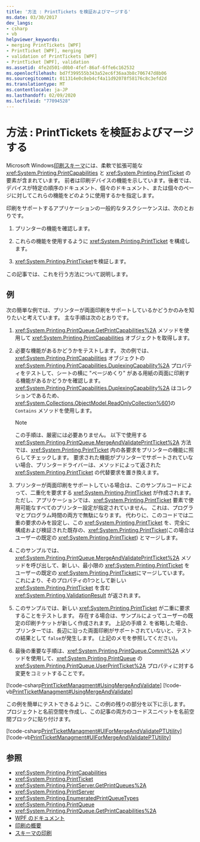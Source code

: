 ```yaml
---
title: '方法 : PrintTickets を検証およびマージする'
ms.date: 03/30/2017
dev_langs:
- csharp
- vb
helpviewer_keywords:
- merging PrintTickets [WPF]
- PrintTicket [WPF], merging
- validation of PrintTickets [WPF]
- PrintTicket [WPF], validation
ms.assetid: 4fe2d501-d0b0-4fef-86af-6ffe6c162532
ms.openlocfilehash: bd7f399555b343a52ec6f36aa3b8c706747d8b06
ms.sourcegitcommit: 011314e0c8eb4cf4a11d92078f58176c8c3efd2d
ms.translationtype: MT
ms.contentlocale: ja-JP
ms.lasthandoff: 02/09/2020
ms.locfileid: "77094528"
---
```

# <a name="how-to-validate-and-merge-printtickets"></a>方法 : PrintTickets を検証およびマージする
Microsoft Windows[印刷スキーマ](/windows/win32/printdocs/printschema)には、柔軟で拡張可能な <xref:System.Printing.PrintCapabilities> と <xref:System.Printing.PrintTicket> の要素が含まれています。 前者は印刷デバイスの機能を示しています。後者では、デバイスが特定の順序のドキュメント、個々のドキュメント、または個々のページに対してこれらの機能をどのように使用するかを指定します。  
  
 印刷をサポートするアプリケーションの一般的なタスクシーケンスは、次のとおりです。  
  
1. プリンターの機能を確認します。  
  
2. これらの機能を使用するように <xref:System.Printing.PrintTicket> を構成します。  
  
3. <xref:System.Printing.PrintTicket>を検証します。  
  
 この記事では、これを行う方法について説明します。  
  
## <a name="example"></a>例  
 次の簡単な例では、プリンターが両面印刷をサポートしているかどうかのみを知りたいと考えています。 主な手順は次のとおりです。  
  
1. <xref:System.Printing.PrintQueue.GetPrintCapabilities%2A> メソッドを使用して <xref:System.Printing.PrintCapabilities> オブジェクトを取得します。  
  
2. 必要な機能があるかどうかをテストします。 次の例では、<xref:System.Printing.PrintCapabilities> オブジェクトの <xref:System.Printing.PrintCapabilities.DuplexingCapability%2A> プロパティをテストして、シートの横に "ページめくり" がある用紙の両面に印刷する機能があるかどうかを確認します。 <xref:System.Printing.PrintCapabilities.DuplexingCapability%2A> はコレクションであるため、<xref:System.Collections.ObjectModel.ReadOnlyCollection%601>の `Contains` メソッドを使用します。  
  
    > [!NOTE]
    > この手順は、厳密には必要ありません。 以下で使用する <xref:System.Printing.PrintQueue.MergeAndValidatePrintTicket%2A> 方法では、<xref:System.Printing.PrintTicket> 内の各要求をプリンターの機能に照らしてチェックします。 要求された機能がプリンターでサポートされていない場合、プリンタードライバーは、メソッドによって返された <xref:System.Printing.PrintTicket> の代替要求を置き換えます。  
  
3. プリンターが両面印刷をサポートしている場合は、このサンプルコードによって、二重化を要求する <xref:System.Printing.PrintTicket> が作成されます。 ただし、アプリケーションでは、<xref:System.Printing.PrintTicket> 要素で使用可能なすべてのプリンター設定が指定されていません。 これは、プログラマとプログラム時間の両方で無駄になります。 代わりに、このコードでは二重の要求のみを設定し、この <xref:System.Printing.PrintTicket> を、完全に構成および検証された既存の、<xref:System.Printing.PrintTicket>(この場合はユーザーの既定の <xref:System.Printing.PrintTicket>) とマージします。  
  
4. このサンプルでは、<xref:System.Printing.PrintQueue.MergeAndValidatePrintTicket%2A> メソッドを呼び出して、新しい、最小限の <xref:System.Printing.PrintTicket> をユーザーの既定の <xref:System.Printing.PrintTicket>にマージしています。 これにより、そのプロパティの1つとして新しい <xref:System.Printing.PrintTicket> を含む <xref:System.Printing.ValidationResult> が返されます。  
  
5. このサンプルでは、新しい <xref:System.Printing.PrintTicket> が二重に要求することをテストします。 存在する場合は、サンプルによってユーザーの既定の印刷チケットが新しく作成されます。 上記の手順 2. を省略した場合、プリンターでは、長辺に沿った両面印刷がサポートされていないと、テストの結果として `false`が発生します。 (上記のメモを参照してください)。  
  
6. 最後の重要な手順は、<xref:System.Printing.PrintQueue.Commit%2A> メソッドを使用して、<xref:System.Printing.PrintQueue> の <xref:System.Printing.PrintQueue.UserPrintTicket%2A> プロパティに対する変更をコミットすることです。  
  
 [!code-csharp[PrintTicketManagment#UsingMergeAndValidate](~/samples/snippets/csharp/VS_Snippets_Wpf/PrintTicketManagment/CSharp/printticket.cs#usingmergeandvalidate)]
 [!code-vb[PrintTicketManagment#UsingMergeAndValidate](~/samples/snippets/visualbasic/VS_Snippets_Wpf/PrintTicketManagment/visualbasic/printticket.vb#usingmergeandvalidate)]  
  
 この例を簡単にテストできるように、この例の残りの部分を以下に示します。 プロジェクトと名前空間を作成し、この記事の両方のコードスニペットを名前空間ブロックに貼り付けます。  
  
 [!code-csharp[PrintTicketManagment#UIForMergeAndValidatePTUtility](~/samples/snippets/csharp/VS_Snippets_Wpf/PrintTicketManagment/CSharp/printticket.cs#uiformergeandvalidateptutility)]
 [!code-vb[PrintTicketManagment#UIForMergeAndValidatePTUtility](~/samples/snippets/visualbasic/VS_Snippets_Wpf/PrintTicketManagment/visualbasic/printticket.vb#uiformergeandvalidateptutility)]  
  
## <a name="see-also"></a>参照

- <xref:System.Printing.PrintCapabilities>
- <xref:System.Printing.PrintTicket>
- <xref:System.Printing.PrintServer.GetPrintQueues%2A>
- <xref:System.Printing.PrintServer>
- <xref:System.Printing.EnumeratedPrintQueueTypes>
- <xref:System.Printing.PrintQueue>
- <xref:System.Printing.PrintQueue.GetPrintCapabilities%2A>
- [WPF のドキュメント](documents-in-wpf.md)
- [印刷の概要](printing-overview.md)
- [スキーマの印刷](/windows/win32/printdocs/printschema)
